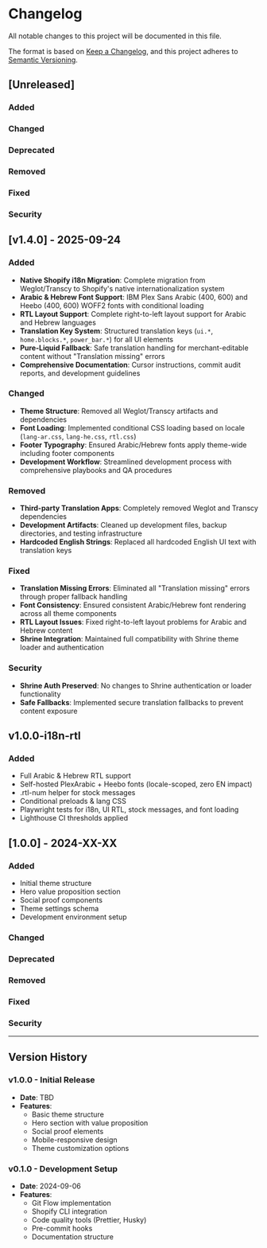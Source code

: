 # Changelog

All notable changes to this project will be documented in this file.

The format is based on [Keep a Changelog](https://keepachangelog.com/en/1.0.0/),
and this project adheres to [Semantic Versioning](https://semver.org/spec/v2.0.0.html).

## [Unreleased]

### Added

### Changed

### Deprecated

### Removed

### Fixed

### Security

## [v1.4.0] - 2025-09-24

### Added

- **Native Shopify i18n Migration**: Complete migration from Weglot/Transcy to Shopify's native internationalization system
- **Arabic & Hebrew Font Support**: IBM Plex Sans Arabic (400, 600) and Heebo (400, 600) WOFF2 fonts with conditional loading
- **RTL Layout Support**: Complete right-to-left layout support for Arabic and Hebrew languages
- **Translation Key System**: Structured translation keys (`ui.*`, `home.blocks.*`, `power_bar.*`) for all UI elements
- **Pure-Liquid Fallback**: Safe translation handling for merchant-editable content without "Translation missing" errors
- **Comprehensive Documentation**: Cursor instructions, commit audit reports, and development guidelines

### Changed

- **Theme Structure**: Removed all Weglot/Transcy artifacts and dependencies
- **Font Loading**: Implemented conditional CSS loading based on locale (`lang-ar.css`, `lang-he.css`, `rtl.css`)
- **Footer Typography**: Ensured Arabic/Hebrew fonts apply theme-wide including footer components
- **Development Workflow**: Streamlined development process with comprehensive playbooks and QA procedures

### Removed

- **Third-party Translation Apps**: Completely removed Weglot and Transcy dependencies
- **Development Artifacts**: Cleaned up development files, backup directories, and testing infrastructure
- **Hardcoded English Strings**: Replaced all hardcoded English UI text with translation keys

### Fixed

- **Translation Missing Errors**: Eliminated all "Translation missing" errors through proper fallback handling
- **Font Consistency**: Ensured consistent Arabic/Hebrew font rendering across all theme components
- **RTL Layout Issues**: Fixed right-to-left layout problems for Arabic and Hebrew content
- **Shrine Integration**: Maintained full compatibility with Shrine theme loader and authentication

### Security

- **Shrine Auth Preserved**: No changes to Shrine authentication or loader functionality
- **Safe Fallbacks**: Implemented secure translation fallbacks to prevent content exposure

## v1.0.0-i18n-rtl

### Added

- Full Arabic & Hebrew RTL support
- Self-hosted PlexArabic + Heebo fonts (locale-scoped, zero EN impact)
- .rtl-num helper for stock messages
- Conditional preloads & lang CSS
- Playwright tests for i18n, UI RTL, stock messages, and font loading
- Lighthouse CI thresholds applied

## [1.0.0] - 2024-XX-XX

### Added

- Initial theme structure
- Hero value proposition section
- Social proof components
- Theme settings schema
- Development environment setup

### Changed

### Deprecated

### Removed

### Fixed

### Security

---

## Version History

### v1.0.0 - Initial Release

- **Date**: TBD
- **Features**:
  - Basic theme structure
  - Hero section with value proposition
  - Social proof elements
  - Mobile-responsive design
  - Theme customization options

### v0.1.0 - Development Setup

- **Date**: 2024-09-06
- **Features**:
  - Git Flow implementation
  - Shopify CLI integration
  - Code quality tools (Prettier, Husky)
  - Pre-commit hooks
  - Documentation structure
